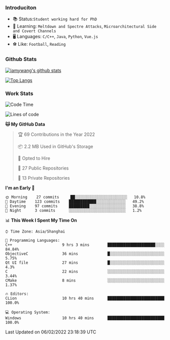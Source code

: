 ### Introduciton

- 📚 Status:`Student working hard for PhD`
- 🔎 Learning: `Meltdown and Spectre Attacks`, `Microarchitectural Side and Covert Channels`
- 🖥️ Languages: `C/C++`, `Java`, `Python`, `Vue.js`
- ⚽ Like: `Football`, `Reading`

### Github Stats

[![iamywang's github stats](https://github-readme-stats.vercel.app/api?username=iamywang&count_private=true&show_icons=true)]()

[![Top Langs](https://github-readme-stats.vercel.app/api/top-langs/?username=iamywang&layout=compact)]()

### Work Stats

<!--START_SECTION:waka-->
![Code Time](http://img.shields.io/badge/Code%20Time-99%20hrs%204%20mins-blue)

![Lines of code](https://img.shields.io/badge/From%20Hello%20World%20I%27ve%20Written-534%20Thousand%20lines%20of%20code-blue)

**🐱 My GitHub Data** 

> 🏆 69 Contributions in the Year 2022
 > 
> 📦 2.2 MB Used in GitHub's Storage 
 > 
> 💼 Opted to Hire
 > 
> 📜 27 Public Repositories 
 > 
> 🔑 13 Private Repositories  
 > 
**I'm an Early 🐤** 

```text
🌞 Morning    27 commits     ██░░░░░░░░░░░░░░░░░░░░░░░   10.8% 
🌆 Daytime    123 commits    ████████████░░░░░░░░░░░░░   49.2% 
🌃 Evening    97 commits     █████████░░░░░░░░░░░░░░░░   38.8% 
🌙 Night      3 commits      ░░░░░░░░░░░░░░░░░░░░░░░░░   1.2%

```


📊 **This Week I Spent My Time On** 

```text
⌚︎ Time Zone: Asia/Shanghai

💬 Programming Languages: 
C++                      9 hrs 3 mins        █████████████████████░░░░   84.84% 
ObjectiveC               36 mins             █░░░░░░░░░░░░░░░░░░░░░░░░   5.75% 
Qt UI file               27 mins             █░░░░░░░░░░░░░░░░░░░░░░░░   4.3% 
C                        22 mins             ░░░░░░░░░░░░░░░░░░░░░░░░░   3.44% 
CMake                    8 mins              ░░░░░░░░░░░░░░░░░░░░░░░░░   1.37%

🔥 Editors: 
CLion                    10 hrs 40 mins      █████████████████████████   100.0%

💻 Operating System: 
Windows                  10 hrs 40 mins      █████████████████████████   100.0%

```


 Last Updated on 06/02/2022 23:18:39 UTC
<!--END_SECTION:waka-->
